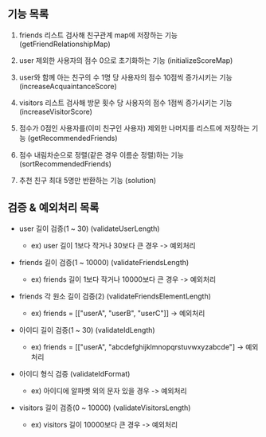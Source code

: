 기능 목록
---
1. friends 리스트 검사해 친구관계 map에 저장하는 기능 (getFriendRelationshipMap)

2. user 제외한 사용자의 점수 0으로 초기화하는 기능 (initializeScoreMap)

3. user와 함께 아는 친구의 수 1명 당 사용자의 점수 10점씩 증가시키는 기능 (increaseAcquaintanceScore)

4. visitors 리스트 검사해 방문 횟수 당 사용자의 점수 1점씩 증가시키는 기능 (increaseVisitorScore)

5. 점수가 0점인 사용자를(이미 친구인 사용자) 제외한 나머지를 리스트에 저장하는 기능 (getRecommendedFriends)

6. 점수 내림차순으로 정렬(같은 경우 이름순 정렬)하는 기능 (sortRecommendedFriends)

7. 추천 친구 최대 5명만 반환하는 기능 (solution)

검증 & 예외처리 목록
---
* user 길이 검증(1 ~ 30) (validateUserLength)
  * ex) user 길이 1보다 작거나 30보다 큰 경우 -> 예외처리
  
  
* friends 길이 검증(1 ~ 10000) (validateFriendsLength)
  * ex) friends 길이 1보다 작거나 10000보다 큰 경우 -> 예외처리


* friends 각 원소 길이 검증(2) (validateFriendsElementLength)
  * ex) friends = [["userA", "userB", "userC"]] -> 예외처리
  
  
* 아이디 길이 검증(1 ~ 30) (validateIdLength)
  * ex) friends = [["userA", "abcdefghijklmnopqrstuvwxyzabcde"] -> 예외처리


* 아이디 형식 검증 (validateIdFormat)
  * ex) 아이디에 알파벳 외의 문자 있을 경우 -> 예외처리


* visitors 길이 검증(0 ~ 10000) (validateVisitorsLength)
  * ex) visitors 길이 10000보다 큰 경우 -> 예외처리
